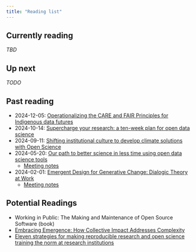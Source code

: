 ```yaml
---
title: "Reading list"
---
```


## Currently reading

_TBD_

## Up next

_TODO_


## Past reading

* 2024-12-05: [Operationalizing the CARE and FAIR Principles for Indigenous data futures](https://www.nature.com/articles/s41597-021-00892-0)
* 2024-10-14: [Supercharge your research: a ten-week plan for open data science](https://openscapes.github.io/supercharge-research/)
* 2024-09-11: [Shifting institutional culture to develop climate solutions with Open Science](https://onlinelibrary.wiley.com/doi/10.1002/ece3.11341)
* 2024-05-20: [Our path to better science in less time using open data science tools](https://www.nature.com/articles/s41559-017-0160)
  * [Meeting notes](/meetings/2024-02-01_kickoff/index.md)
* 2024-02-01: [Emergent Design for Generative Change: Dialogic Theory at Work](https://peggyholman.com/wp-content/uploads/2023/03/ODReview_vol55_no1-Holman.pdf)
  * [Meeting notes](/meetings/2024-02-01_kickoff/index.md)


## Potential Readings

- Working in Public: The Making and Maintenance of Open Source Software (book)
- [Embracing Emergence: How Collective Impact Addresses Complexity](https://ssir.org/articles/entry/social_progress_through_collective_impact)
- [Eleven strategies for making reproducible research and open science training the norm at research institutions](https://elifesciences.org/articles/89736)
